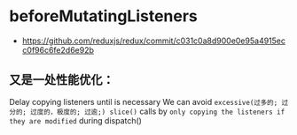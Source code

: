 # beforeMutatingListeners
+ https://github.com/reduxjs/redux/commit/c031c0a8d900e0e95a4915ecc0f96c6fe2d6e92b

## 又是一处性能优化：
Delay copying listeners until is necessary
We can avoid `excessive(过多的; 过分的; 过度的，极度的; 过逾;) slice()` calls by `only copying the listeners if they are modified` during dispatch()
